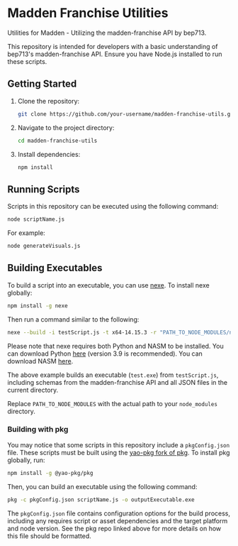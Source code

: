 # Madden Franchise Utilities

Utilities for Madden - Utilizing the madden-franchise API by bep713.

This repository is intended for developers with a basic understanding of bep713's madden-franchise API. Ensure you have Node.js installed to run these scripts.

## Getting Started

1. Clone the repository:

    ```bash
    git clone https://github.com/your-username/madden-franchise-utils.git
    ```

2. Navigate to the project directory:

    ```bash
    cd madden-franchise-utils
    ```

3. Install dependencies:

    ```bash
    npm install
    ```

## Running Scripts

Scripts in this repository can be executed using the following command:

```bash
node scriptName.js
```

For example:

```bash
node generateVisuals.js
```

## Building Executables

To build a script into an executable, you can use [nexe](https://github.com/nexe/nexe). To install nexe globally:

```bash
npm install -g nexe
```

Then run a command similar to the following:

```bash
nexe --build -i testScript.js -t x64-14.15.3 -r "PATH_TO_NODE_MODULES/node_modules/madden-franchise/data/schemas" -r "*.json" -o "test.exe" --verbose
```

Please note that nexe requires both Python and NASM to be installed. You can download Python [here](https://www.python.org/downloads/) (version 3.9 is recommended). You can download NASM [here](https://www.nasm.us/).


The above example builds an executable (`test.exe`) from `testScript.js`, including schemas from the madden-franchise API and all JSON files in the current directory.

Replace `PATH_TO_NODE_MODULES` with the actual path to your `node_modules` directory.

### Building with pkg

You may notice that some scripts in this repository include a `pkgConfig.json` file. These scripts must be built using the [yao-pkg fork of pkg](https://github.com/yao-pkg/pkg). To install pkg globally, run:

```bash
npm install -g @yao-pkg/pkg
```

Then, you can build an executable using the following command:

```bash
pkg -c pkgConfig.json scriptName.js -o outputExecutable.exe
```

The `pkgConfig.json` file contains configuration options for the build process, including any requires script or asset dependencies and the target platform and node version. See the pkg repo linked above for more details on how this file should be formatted.